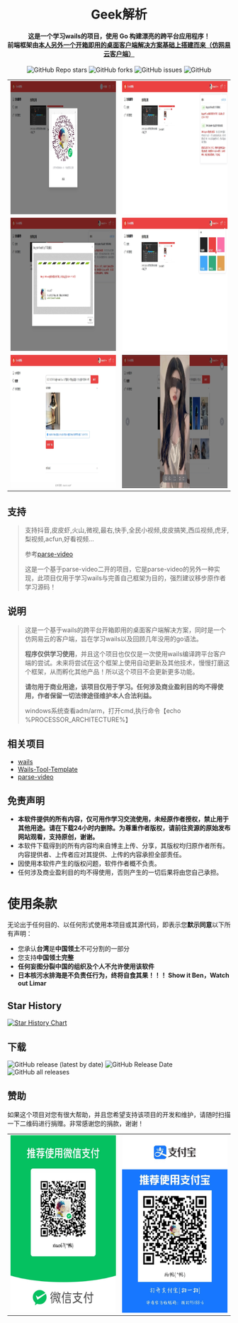 <p align="center">
  <a href="https://github.com/xisuo67/GeekPrase">
  </a>
</p>
<h1 align="center">Geek解析</h1>

<h4 align="center">这是一个学习wails的项目，使用 Go 构建漂亮的跨平台应用程序！</br>前端框架由<a href="https://github.com/xisuo67/Wails-Tool-Template">本人另外一个开箱即用的桌面客户端解决方案基础上搭建而来（仿网易云客户端）</a></h4>

<div align="center">
    <p align="center">
    <a href="https://github.com/xisuo67/GeekPrase/stargazers" style="text-decoration:none" >
        <img alt="GitHub Repo stars" src="https://img.shields.io/github/stars/xisuo67/GeekPrase">
    </a>
    <a href="https://github.com/xisuo67/GeekPrase/network" style="text-decoration:none" >
        <img alt="GitHub forks" src="https://img.shields.io/github/forks/xisuo67/GeekPrase">
    </a>
    <a href="https://github.com/xisuo67/GeekPrase/issues" style="text-decoration:none">
        <img alt="GitHub issues" src="https://img.shields.io/github/issues/xisuo67/GeekPrase">
    </a>
    <a href="https://github.com/xisuo67/GeekPrase/blob/vue3-template/LICENSE.txt" style="text-decoration:none" >
        <img alt="GitHub" src="https://img.shields.io/github/license/xisuo67/GeekPrase">
    </a>
</p>
</div>



<table>
    <tr>
        <td><img height="300px" width="500px" src="screenShot/1.png"/></td>
        <td><img  height="300px" width="500px" src="screenShot/2.png"/></td>
    </tr>
    <tr>
        <td><img height="300px" width="500px" src="screenShot/3.png"/></td>
        <td><img  height="300px" width="500px" src="screenShot/4.png"/></td>
    </tr>
        <tr>
        <td><img height="300px" width="500px" src="screenShot/5.png"/></td>
        <td><img  height="300px" width="500px" src="screenShot/6.png"/></td>
    </tr>
</table>

## 支持

> 支持抖音,皮皮虾,火山,微视,最右,快手,全民小视频,皮皮搞笑,西瓜视频,虎牙,梨视频,acfun,好看视频...
>
> 参考[parse-video](https://github.com/wujunwei928/parse-video)
>
> 这是一个基于parse-video二开的项目，它是parse-video的另外一种实现，此项目仅用于学习wails与完善自己框架为目的，强烈建议移步原作者学习源码！

## 说明

> 这是一个基于wails的跨平台开箱即用的桌面客户端解决方案，同时是一个仿网易云的客户端，旨在学习wails以及回顾几年没用的go语法。
>
> **程序仅供学习使用**，并且这个项目也仅仅是一次使用wails编译跨平台客户端的尝试。未来将尝试在这个框架上使用自动更新及其他技术，慢慢打磨这个框架，从而孵化其他产品！所以这个项目不会更新更多功能。
>
> **请勿用于商业用途，该项目仅用于学习。任何涉及商业盈利目的均不得使用，作者保留一切法律途径维护本人合法利益。**
>
> windows系统查看adm/arm，打开cmd,执行命令【echo %PROCESSOR_ARCHITECTURE%】

## 相关项目

- [wails](https://github.com/wailsapp/wails)
- [Wails-Tool-Template](https://github.com/xisuo67/Wails-Tool-Template)
- [parse-video](https://github.com/wujunwei928/parse-video)

## 免责声明



- **本软件提供的所有内容，仅可用作学习交流使用，未经原作者授权，禁止用于其他用途。请在下载24小时内删除。为尊重作者版权，请前往资源的原始发布网站观看，支持原创，谢谢。**
- 本软件下载得到的所有内容均来自博主上传、分享，其版权均归原作者所有。内容提供者、上传者应对其提供、上传的内容承担全部责任。
- 因使用本软件产生的版权问题，软件作者概不负责。
- 任何涉及商业盈利目的均不得使用，否则产生的一切后果将由您自己承担。

# 使用条款

无论出于任何目的、以任何形式使用本项目或其源代码，即表示您**默示同意**以下所有声明：

- 您承认**台湾**是**中国领土**不可分割的一部分
- 您支持**中国领土完整**
- **任何妄图分裂中国的组织及个人不允许使用该软件**
- **日本核污水排海是不负责任行为，终将自食其果！！！ Show it Ben，Watch out Limar**

## Star History

[![Star History Chart](https://api.star-history.com/svg?repos=xisuo67/GeekPrase&type=Date)](https://star-history.com/#xisuo67/GeekPrase&Date)



## 下载

<p align="left">
    <a href="https://github.com/xisuo67/GeekPrase/releases/latest" style="text-decoration:none">
       <img alt="GitHub release (latest by date)" src="https://img.shields.io/github/v/release/xisuo67/GeekPrase">
    </a>
    <a href="https://github.com/xisuo67/XHS-Spider/releases/latest" style="text-decoration:none">
       <img alt="GitHub Release Date" src="https://img.shields.io/github/release-date/xisuo67/GeekPrase">
    </a>
    <a href="https://github.com/xisuo67/GeekPrase/releases" style="text-decoration:none">
       <img alt="GitHub all releases" src="https://img.shields.io/github/downloads/xisuo67/GeekPrase/total">
    </a>
</p>

## 赞助

如果这个项目对您有很大帮助，并且您希望支持该项目的开发和维护，请随时扫描一下二维码进行捐赠。非常感谢您的捐款，谢谢！
<table>
    <tr>
        <td><img height="400px" width="300px" src="screenShot/wechatpay.jpg"/></td>
        <td><img  height="400px" width="300px" src="screenShot/alipay.jpg"/></td>
    </tr>
</table>
